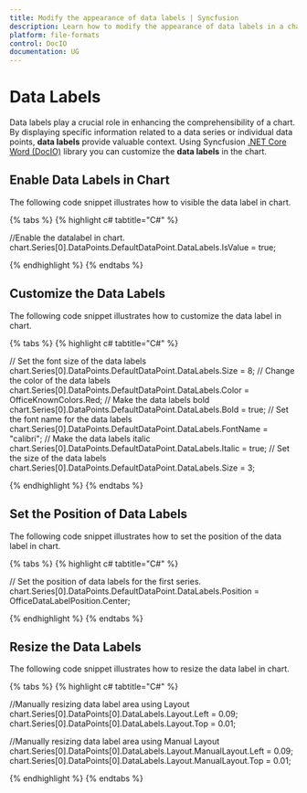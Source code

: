 ```yaml
---
title: Modify the appearance of data labels | Syncfusion
description: Learn how to modify the appearance of data labels in a chart in a Word document using Syncfusion .NET Core Word (DocIO) library without Microsoft Word.
platform: file-formats
control: DocIO
documentation: UG
---
```


# Data Labels

Data labels play a crucial role in enhancing the comprehensibility of a chart. By displaying specific information related to a data series or individual data points, **data labels** provide valuable context. Using Syncfusion [.NET Core Word (DocIO)](https://www.syncfusion.com/document-processing/word-framework/net-core/word-library) library you can customize the **data labels** in the chart.

## Enable Data Labels in Chart

The following code snippet illustrates how to visible the data label in chart.

{% tabs %}
{% highlight c# tabtitle="C#" %}

//Enable the datalabel in chart.
chart.Series[0].DataPoints.DefaultDataPoint.DataLabels.IsValue = true;

{% endhighlight %}
{% endtabs %}

## Customize the Data Labels

The following code snippet illustrates how to customize the data label in chart.

{% tabs %}
{% highlight c# tabtitle="C#" %}

// Set the font size of the data labels
chart.Series[0].DataPoints.DefaultDataPoint.DataLabels.Size = 8;
// Change the color of the data labels 
chart.Series[0].DataPoints.DefaultDataPoint.DataLabels.Color = OfficeKnownColors.Red;
// Make the data labels bold
chart.Series[0].DataPoints.DefaultDataPoint.DataLabels.Bold = true;
// Set the font name for the data labels
chart.Series[0].DataPoints.DefaultDataPoint.DataLabels.FontName = "calibri";
// Make the data labels italic
chart.Series[0].DataPoints.DefaultDataPoint.DataLabels.Italic = true;
// Set the size of the data labels
chart.Series[0].DataPoints.DefaultDataPoint.DataLabels.Size = 3;

{% endhighlight %}
{% endtabs %}

## Set the Position of Data Labels

The following code snippet illustrates how to set the position of the data label in chart.

{% tabs %}
{% highlight c# tabtitle="C#" %}

// Set the position of data labels for the first series.
chart.Series[0].DataPoints.DefaultDataPoint.DataLabels.Position = OfficeDataLabelPosition.Center;

{% endhighlight %}
{% endtabs %}

## Resize the Data Labels

The following code snippet illustrates how to resize the data label in chart.

{% tabs %}
{% highlight c# tabtitle="C#" %}

//Manually resizing data label area using Layout
chart.Series[0].DataPoints[0].DataLabels.Layout.Left = 0.09;
chart.Series[0].DataPoints[0].DataLabels.Layout.Top = 0.01;

//Manually resizing data label area using Manual Layout
chart.Series[0].DataPoints[0].DataLabels.Layout.ManualLayout.Left = 0.09;
chart.Series[0].DataPoints[0].DataLabels.Layout.ManualLayout.Top = 0.01;

{% endhighlight %}
{% endtabs %}